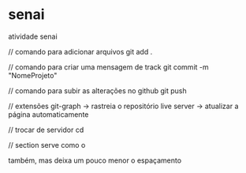 # senai
atividade senai

// comando para adicionar arquivos
git add .

// comando para criar uma mensagem de track
git commit -m "NomeProjeto"

// comando para subir as alterações no github
git push

// extensões
git-graph -> rastreia o repositório
live server -> atualizar a página automaticamente

// trocar de servidor
cd 

// section
serve como o <div> também, mas deixa um pouco menor o espaçamento